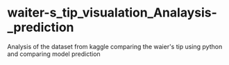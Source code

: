# waiter-s_tip_visualation_Analaysis-_prediction
Analysis of the dataset from kaggle comparing the waier's tip using python and comparing model prediction
